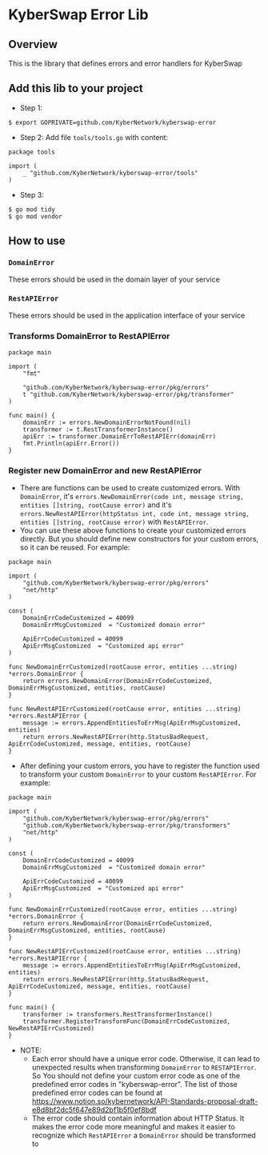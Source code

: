 # KyberSwap Error Lib

## Overview
This is the library that defines errors and error handlers for KyberSwap

## Add this lib to your project
- Step 1: 
```
$ export GOPRIVATE=github.com/KyberNetwork/kyberswap-error
```
- Step 2: Add file `tools/tools.go` with content:
```
package tools

import (
	_ "github.com/KyberNetwork/kyberswap-error/tools"
)
```
- Step 3: 
```
$ go mod tidy
$ go mod vendor
```

## How to use

### `DomainError`
These errors should be used in the domain layer of your service

### `RestAPIError`
These errors should be used in the application interface of your service

### Transforms DomainError to RestAPIError
```
package main

import (
	"fmt"
	
	"github.com/KyberNetwork/kyberswap-error/pkg/errors"
	t "github.com/KyberNetwork/kyberswap-error/pkg/transformer"
)

func main() {
	domainErr := errors.NewDomainErrorNotFound(nil)
	transformer := t.RestTransformerInstance()
	apiErr := transformer.DomainErrToRestAPIErr(domainErr)
	fmt.Println(apiErr.Error())
}
```

### Register new DomainError and new RestAPIError
- There are functions can be used to create customized errors. With `DomainError`, it's `errors.NewDomainError(code int, message string, entities []string, rootCause error)` and it's `errors.NewRestAPIError(httpStatus int, code int, message string, entities []string, rootCause error)` with `RestAPIError`.
- You can use these above functions to create your customized errors directly. But you should define new constructors for your custom errors, so it can be reused. For example:
```
package main

import (
	"github.com/KyberNetwork/kyberswap-error/pkg/errors"
	"net/http"
)

const (
	DomainErrCodeCustomized = 40099
	DomainErrMsgCustomized  = "Customized domain error"

	ApiErrCodeCustomized = 40099
	ApiErrMsgCustomized  = "Customized api error"
) 

func NewDomainErrCustomized(rootCause error, entities ...string) *errors.DomainError {
	return errors.NewDomainError(DomainErrCodeCustomized, DomainErrMsgCustomized, entities, rootCause)
}

func NewRestAPIErrCustomized(rootCause error, entities ...string) *errors.RestAPIError {
	message := errors.AppendEntitiesToErrMsg(ApiErrMsgCustomized, entities)
	return errors.NewRestAPIError(http.StatusBadRequest, ApiErrCodeCustomized, message, entities, rootCause)
}
```
- After defining your custom errors, you have to register the function used to transform your custom `DomainError` to your custom `RestAPIError`. For example:
```
package main

import (
	"github.com/KyberNetwork/kyberswap-error/pkg/errors"
	"github.com/KyberNetwork/kyberswap-error/pkg/transformers"
	"net/http"
)

const (
	DomainErrCodeCustomized = 40099
	DomainErrMsgCustomized  = "Customized domain error"

	ApiErrCodeCustomized = 40099
	ApiErrMsgCustomized  = "Customized api error"
)

func NewDomainErrCustomized(rootCause error, entities ...string) *errors.DomainError {
	return errors.NewDomainError(DomainErrCodeCustomized, DomainErrMsgCustomized, entities, rootCause)
}

func NewRestAPIErrCustomized(rootCause error, entities ...string) *errors.RestAPIError {
	message := errors.AppendEntitiesToErrMsg(ApiErrMsgCustomized, entities)
	return errors.NewRestAPIError(http.StatusBadRequest, ApiErrCodeCustomized, message, entities, rootCause)
}

func main() {
	transformer := transformers.RestTransformerInstance()
	transformer.RegisterTransformFunc(DomainErrCodeCustomized, NewRestAPIErrCustomized)
}
```
- NOTE: 
  - Each error should have a unique error code. Otherwise, it can lead to unexpected results when transforming `DomainError` to `RESTAPIError`. So You should not define your custom error code as one of the predefined error codes in "kyberswap-error". The list of those predefined error codes can be found at https://www.notion.so/kybernetwork/API-Standards-proposal-draft-e8d8bf2dc5f647e89d2bf1b5f0ef8bdf
  - The error code should contain information about HTTP Status. It makes the error code more meaningful and makes it easier to recognize which `RestAPIError` a `DomainError` should be transformed to
